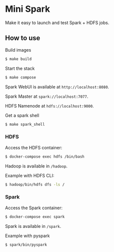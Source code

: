 # Mini Spark

Make it easy to launch and test Spark + HDFS jobs.


## How to use

Build images

```bash
$ make build
```

Start the stack

```bash
$ make compose
```

Spark WebUI is available at `http://localhost:8080`.

Spark Master at `spark://localhost:7077`.

HDFS Namenode at `hdfs://localhost:9000`.

Get a spark shell

```bash
$ make spark_shell
```

### HDFS

Access the HDFS container:

```bash
$ docker-compose exec hdfs /bin/bash
```

Hadoop is available in `/hadoop`.

Example with HDFS CLI:

```bash
$ hadoop/bin/hdfs dfs -ls /
```

### Spark

Access the Spark container:

```bash
$ docker-compose exec spark
```

Spark is available in `/spark`.

Example with pyspark

```bash
$ spark/bin/pyspark
```
